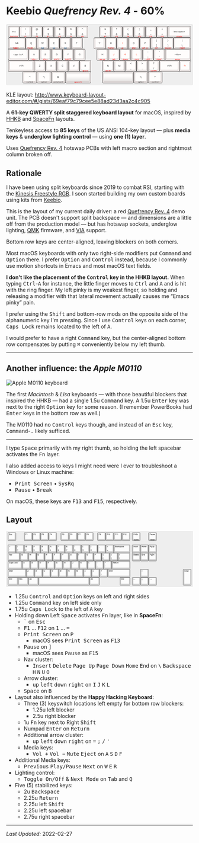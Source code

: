 # Keebio _Quefrency Rev. 4_ - 60%

![Keebio Quefrency Rev. 4 - 60% layout](images/keebio-quefrency-rev4-60.png)

KLE layout: <http://www.keyboard-layout-editor.com/#/gists/69eaf79c79cee5e88ad23d3aa2c4c905>

A <strong>61-key QWERTY split staggered keyboard layout</strong> for macOS, inspired by [HHKB](https://hhkb.io/layout/) and [SpaceFn](https://geekhack.org/index.php?topic=51069.0) layouts.

Tenkeyless access to <strong>85 keys</strong> of the US ANSI 104-key layout — plus <strong>media keys</strong> & <strong>underglow lighting control</strong> — using <strong>one (1) layer</strong>.

Uses [Quefrency Rev. 4](https://keeb.io/collections/quefrency-split-staggered-65-keyboard/products/quefrency-rev-4-65-split-staggered-keyboard) hotswap PCBs with left macro section and rightmost column broken off.

## Rationale

I have been using split keyboards since 2019 to combat RSI, starting with the [Kinesis Freestyle RGB](https://gaming.kinesis-ergo.com/edge/). I soon started building my own custom boards using kits from [Keebio](https://keeb.io).

This is the layout of my current daily driver: a red [Quefrency Rev. 4](https://keeb.io/collections/keyboard-pcbs/products/quefrency-rev-4-65-split-staggered-keyboard) demo unit. The PCB doesn't support split backspace — and dimensions are a little off from the production model — but has hotswap sockets, underglow lighting, [QMK](https://qmk.fm/) firmware, and [VIA](https://www.caniusevia.com/) support.

Bottom row keys are center-aligned, leaving blockers on both corners.

Most macOS keyboards with only two right-side modifiers put <kbd>Command</kbd> and <kbd>Option</kbd> there. I prefer <kbd>Option</kbd> and <kbd>Control</kbd> instead, because I commonly use motion shortcuts in Emacs and most macOS text fields.

**I don't like the placement of the <kbd>Control</kbd> key in the HHKB layout.** When typing <kbd>Ctrl</kbd>-<kbd>A</kbd> for instance, the little finger moves to <kbd>Ctrl</kbd> and <kbd>A</kbd> and is hit with the ring finger. My left pinky is my weakest finger, so holding and releasing a modifier with that lateral movement actually causes me “Emacs pinky” pain.

I prefer using the <kbd>Shift</kbd> and bottom-row mods on the opposite side of the alphanumeric key I'm pressing. Since I use <kbd>Control</kbd> keys on each corner, <kbd>Caps Lock</kbd> remains located to the left of <kbd>A</kbd>.

I would prefer to have a right <kbd>Command</kbd> key, but the center-aligned bottom row compensates by putting <kbd>⌘</kbd>  conveniently below my left thumb.

-----

## Another influence: the _Apple M0110_

![Apple M0110 keyboard](https://www.keebtalk.com/uploads/db8059/original/2X/b/b902a0358f201db318168e18d4d7f273e29f2478.jpeg)

The first _Macintosh_ & _Lisa_ keyboards — with those beautiful blockers that inspired the HHKB — had a single 1.5u <kbd>Command</kbd> key. A 1.5u <kbd>Enter</kbd> key was next to the right <kbd>Option</kbd> key for some reason. (I remember PowerBooks had <kbd>Enter</kbd> keys in the bottom row as well.)

The M0110 had no <kbd>Control</kbd> keys though, and instead of an <kbd>Esc</kbd> key, <kbd>Command</kbd>-<kbd>.</kbd> likely sufficed.

-----

I type <kbd>Space</kbd> primarily with my right thumb, so holding the left spacebar activates the <kbd>Fn</kbd> layer.

I also added access to keys I might need were I ever to troubleshoot a Windows or Linux machine:

* <kbd>Print Screen</kbd> • <kbd>SysRq</kbd>
* <kbd>Pause</kbd> • <kbd>Break</kbd>
  
On macOS, these keys are  <kbd>F13</kbd> and <kbd>F15</kbd>, respectively.

## Layout

![Keys from ANSI 104 available in this layout](images/keys-keebio-quefrency-rev4-60.png)

* 1.25u <kbd>Control</kbd> and <kbd>Option</kbd> keys on left and right sides
* 1.25u <kbd>Command</kbd> key on left side only
* 1.75u <kbd>Caps Lock</kbd> to the left of <kbd>A</kbd> key
* Holding down Left <kbd>Space</kbd> activates <kbd>Fn</kbd> layer, like in <strong>SpaceFn</strong>:
  * <kbd>`</kbd>  on <kbd>Esc</kbd>
  * <kbd>F1</kbd> … <kbd>F12</kbd> on <kbd>1</kbd> … <kbd>=</kdb>
  * <kbd>Print Screen</kbd> on <kbd>P</kbd>
    * macOS sees <kbd>Print Screen</kbd> as <kbd>F13</kbd>
  * <kbd>Pause</kbd> on <kbd>]</kbd>
    * macOS sees <kbd>Pause</kbd> as <kbd>F15</kbd>
  * Nav cluster:
    * <kbd>Insert</kbd> <kbd>Delete</kbd> <kbd>Page Up</kbd> <kbd>Page Down</kbd> <kbd>Home</kbd> <kbd>End</kbd> on <kbd>\\</kbd> <kbd>Backspace</kbd> <kbd>H</kbd> <kbd>N</kbd> <kbd>U</kbd> <kbd>O</kbd>
  * Arrow cluster:
    * <kbd>up</kbd> <kbd>left</kbd> <kbd>down</kbd> <kbd>right</kbd> on <kbd>I</kbd> <kbd>J</kbd> <kbd>K</kbd> <kbd>L</kbd>
  * <kbd>Space</kbd> on <kbd>B</kbd>
* Layout also influenced by the <strong>Happy Hacking Keyboard</strong>:
  * Three (3) keyswitch locations left empty for bottom row blockers:
    * 1.25u left blocker
    * 2.5u right blocker
  * 1u <kbd>Fn</kbd> key next to Right <kbd>Shift</kbd>
  * Numpad <kbd>Enter</kbd> on <kbd>Return</kbd>
  * Additional arrow cluster:
    * <kbd>up</kbd> <kbd>left</kbd> <kbd>down</kbd> <kbd>right</kbd> on <kbd>=</kbd> <kbd>;</kbd> <kbd>/</kbd> <kbd>'</kdb>
  * Media keys:
    * <kbd>Vol +</kbd> <kbd>Vol &minus;</kbd> <kbd>Mute</kbd> <kbd>Eject</kbd> on <kbd>A</kbd> <kbd>S</kbd> <kbd>D</kbd> <kbd>F</kbd>
* Additional Media keys:
  * <kbd>Previous</kbd> <kbd>Play/Pause</kbd> <kbd>Next</kbd> on <kbd>W</kbd> <kbd>E</kbd> <kbd>R</kbd>
* Lighting control:
  * <kbd>Toggle On/Off</kbd> & <kbd>Next Mode</kbd> on <kbd>Tab</kbd> and <kbd>Q</kbd>
* Five (5) stabilized keys:
  * 2u <kbd>Backspace</kbd>
  * 2.25u <kbd>Return</kbd>
  * 2.25u left <kbd>Shift</kbd>
  * 2.25u left spacebar
  * 2.75u right spacebar

-----

_Last Updated:_ 2022-02-27
